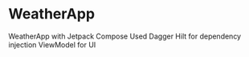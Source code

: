 # WeatherApp
WeatherApp with Jetpack Compose
Used Dagger Hilt for dependency injection
ViewModel for UI


